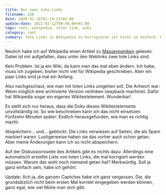 ```yaml
---
title: Nur zwei tote Links
filename: 228
date: 2020-01-16T01:19:27+01:00
update-date: 2022-02-12T09:40:00+01:00
tags: rant, wikipedia, toter link, wiki
category: rant
summary: Tote Links in Wikipedia zu korrigieren ist nicht so einfach. Ein Rant.
---
```

Neulich habe ich auf Wikipedia einen Artikel zu [Massenpaniken](https://de.wikipedia.org/wiki/Massenpanik) gelesen. Dabei ist mir aufgefallen, dass unter den Weblinks zwei tote Links sind.

Kein Problem. Ist ja ein Wiki, da kann man das mal eben ändern. Ich habe, muss ich zugeben, bisher nicht viel für Wikipedia geschrieben. Aber ein paar Links sind ja mal ein Anfang.

Also nachgeschaut, wie man mit toten Links umgehen soll. Die Antwort war: Wenn möglich eine archivierte Version verlinken (wayback-machine). Dafür hat Wikipedia sogar ein eigenes Wikitextelement. Wunderbar!

Es stellt sich nur heraus, dass die Doku dieses Wikitextelements unvollständig ist. So wie beschrieben kann ich das nicht einsetzen. Fünfzehn Minuten später: Endlich herausgefunden, wie man es richtig macht.

Abspeichern… und… geblockt. Die Links verwiesen auf Seiten, die als Spam markiert waren. Lustigerweise haben sie das vorher auch schon getan. Aber meine Änderungen kann ich so nicht abspeichern.

Auf der Diskussionsseite des Artikels gibt es nichts dazu. Allerdings eine automatisch erstellte Liste von toten Links, die mal korrigiert werden müssen. Warum das wohl noch niemand getan hat? Merkwürdig. Soll ja ganz einfach sein, habe ich gehört.

Update: Ach ja, die ganzen Captchas habe ich ganz vergessen. Die, die grundsätzlich nicht beim ersten Mal korrekt eingegeben werden können, ganz egal, wie viel Mühe man sich gibt.

